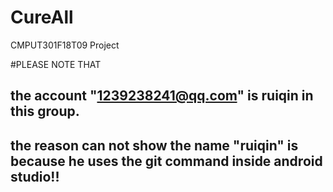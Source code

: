 # CureAll
CMPUT301F18T09 Project

#PLEASE NOTE THAT
## the account "1239238241@qq.com" is ruiqin in this group.
## the reason can not show the name "ruiqin" is because he uses the git command inside android studio!!

